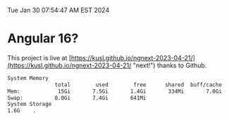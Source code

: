Tue Jan 30 07:54:47 AM EST 2024

# Angular 16?


This project is live at [https://kusl.github.io/ngnext-2023-04-21/](https://kusl.github.io/ngnext-2023-04-21/ "next!") thanks to Github.

```bash
System Memory
               total        used        free      shared  buff/cache   available
Mem:            15Gi       7.5Gi       1.4Gi       334Mi       7.0Gi       7.7Gi
Swap:          8.0Gi       7.4Gi       641Mi
System Storage
1.6G	.
```
```bash
